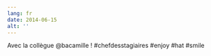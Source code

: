 ```yaml
---
lang: fr
date: 2014-06-15
alt: ''
---
```


Avec la collègue @bacamille ! #chefdesstagiaires #enjoy #hat #smile

